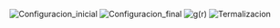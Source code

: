 ![Configuracion_inicial](https://user-images.githubusercontent.com/44034996/58649063-09b99600-82c0-11e9-99f6-e2397e7658da.png)
![Configuracion_final](https://user-images.githubusercontent.com/44034996/58649062-0920ff80-82c0-11e9-8350-1d39b3da51e7.png)
![g(r)](https://user-images.githubusercontent.com/44034996/58649067-09b99600-82c0-11e9-9ff7-691060fec482.png)
![Termalizacion](https://user-images.githubusercontent.com/44034996/58649068-09b99600-82c0-11e9-9b7d-9b9099dc71a7.png)
